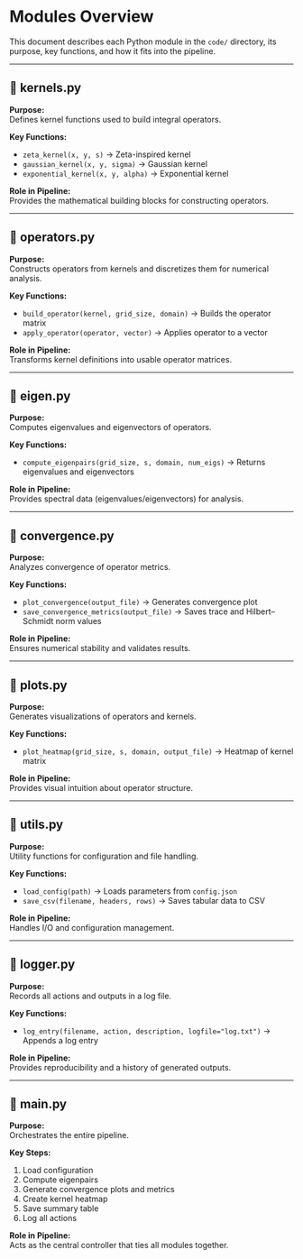 # Modules Overview

This document describes each Python module in the `code/` directory, its purpose, key functions, and how it fits into the pipeline.

---

## 🔹 kernels.py
**Purpose:**  
Defines kernel functions used to build integral operators.

**Key Functions:**
- `zeta_kernel(x, y, s)` → Zeta-inspired kernel  
- `gaussian_kernel(x, y, sigma)` → Gaussian kernel  
- `exponential_kernel(x, y, alpha)` → Exponential kernel  

**Role in Pipeline:**  
Provides the mathematical building blocks for constructing operators.

---

## 🔹 operators.py
**Purpose:**  
Constructs operators from kernels and discretizes them for numerical analysis.

**Key Functions:**
- `build_operator(kernel, grid_size, domain)` → Builds the operator matrix  
- `apply_operator(operator, vector)` → Applies operator to a vector  

**Role in Pipeline:**  
Transforms kernel definitions into usable operator matrices.

---

## 🔹 eigen.py
**Purpose:**  
Computes eigenvalues and eigenvectors of operators.

**Key Functions:**
- `compute_eigenpairs(grid_size, s, domain, num_eigs)` → Returns eigenvalues and eigenvectors  

**Role in Pipeline:**  
Provides spectral data (eigenvalues/eigenvectors) for analysis.

---

## 🔹 convergence.py
**Purpose:**  
Analyzes convergence of operator metrics.

**Key Functions:**
- `plot_convergence(output_file)` → Generates convergence plot  
- `save_convergence_metrics(output_file)` → Saves trace and Hilbert–Schmidt norm values  

**Role in Pipeline:**  
Ensures numerical stability and validates results.

---

## 🔹 plots.py
**Purpose:**  
Generates visualizations of operators and kernels.

**Key Functions:**
- `plot_heatmap(grid_size, s, domain, output_file)` → Heatmap of kernel matrix  

**Role in Pipeline:**  
Provides visual intuition about operator structure.

---

## 🔹 utils.py
**Purpose:**  
Utility functions for configuration and file handling.

**Key Functions:**
- `load_config(path)` → Loads parameters from `config.json`  
- `save_csv(filename, headers, rows)` → Saves tabular data to CSV  

**Role in Pipeline:**  
Handles I/O and configuration management.

---

## 🔹 logger.py
**Purpose:**  
Records all actions and outputs in a log file.

**Key Functions:**
- `log_entry(filename, action, description, logfile="log.txt")` → Appends a log entry  

**Role in Pipeline:**  
Provides reproducibility and a history of generated outputs.

---

## 🔹 main.py
**Purpose:**  
Orchestrates the entire pipeline.

**Key Steps:**
1. Load configuration  
2. Compute eigenpairs  
3. Generate convergence plots and metrics  
4. Create kernel heatmap  
5. Save summary table  
6. Log all actions  

**Role in Pipeline:**  
Acts as the central controller that ties all modules together.
